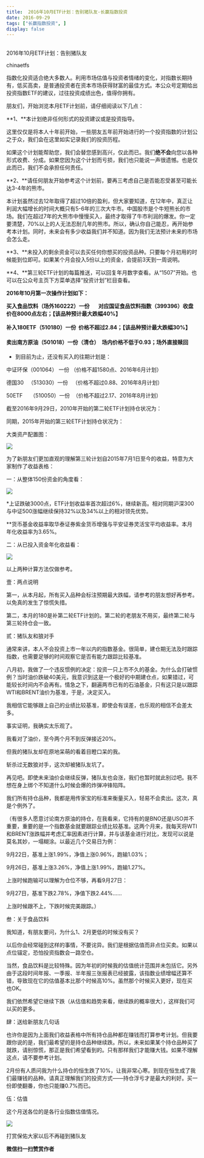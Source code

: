 ```yaml
---
title:  2016年10月ETF计划：告别猪队友-长赢指数投资
date: 2016-09-29
tags: ["长赢指数投资", ]
display: false
---
```



## 



2016年10月ETF计划：告别猪队友




chinaetfs




指数化投资适合绝大多数人。利用市场估值与投资者情绪的变化，对指数长期持有，低买高卖，是普通投资者在资本市场获得财富的最佳方式。本公众号定期给出投资指数ETF的建议，过往投资成绩出色，值得你拥有。




朋友们，开始浏览本月ETF计划前，请仔细阅读以下几点：



**1、**本计划绝非任何形式的投资建议或是投资指导。



这里仅仅是将本人十年前开始，一些朋友五年前开始进行的一个投资指数的计划公之于众，我们会在这里如实记录我们的投资历程。



如果这个计划能帮助您，我们会替您感到高兴，仅此而已。我们**绝不会**向您以各种形式收费、分成。如果您因为这个计划而亏损，我们也只能说一声很遗憾。也是仅此而已，我们不会承担任何责任。



**2、**请任何朋友开始参考这个计划前，要再三考虑自己是否能忍受甚至可能长达3-4年的熊市。



本计划虽然过去12年取得了超过10倍的盈利，但大家要知道，在12年中，真正让利润大幅增长的时间大概只有5-6年的三次大牛市。中国股市是个牛短熊长的市场。我们在超过7年的大熊市中慢慢买入，最终才取得了牛市利润的爆发。你一定要清楚，70%以上的人无法忍耐几年的熊市。所以，确认你自己能忍，再开始参考本计划。同时，未来会有多少收益我们并不知道。因为我们无法预计未来的市场会怎么走。



**3、**未投入的剩余资金可以去买任何你想买的投资品种。只要每个月初用的时候能到位即可。如果某个月会投入5份以上的资金，会提前3天到一周说明。



**4、**第三轮ETF计划的每篇推送，可以回复年月数字查看。从“1507”开始。也可以在公众号主页下方菜单选择“投资计划”栏目查看。





**2016年10月第一次操作计划如下：**



**买入食品饮料（场外160222）一份 &nbsp; &nbsp; &nbsp; 对应国证食品饮料指数（399396）收盘价在8000点左右；【该品种预计最大跌幅40%】**

<b style="line-height: 25.5938px; text-align: center;"></b>

<b style="line-height: 25.5938px; text-align: center;">补入180ETF（510180）一份 &nbsp;价格不超过2.84；【该品种预计最大跌幅30%】</b>

<b style="line-height: 25.5938px; text-align: center;"></b>

<b style="line-height: 25.5938px; text-align: center;">卖出南方原油（501018）一份（清仓） &nbsp;场内价格不低于0.93；场外直接赎回</b>







* 到目前为止，还没有买入的往期计划是：



中证环保（001064） 一份 （价格不超1580点、2016年6月计划）



德国30 &nbsp; （513030）一份 &nbsp; （价格不超过0.88、2016年8月计划）



50ETF &nbsp; &nbsp; （510050）一份 &nbsp;（价格不超过2.17、2016年8月计划）





截至2016年9月29日，2010年开始的第二轮ETF计划持仓状况为：







同期，2015年开始的第三轮ETF计划持仓状况为：





大类资产配置图：



<img data-s="300,640" data-type="png" src="http://mmbiz.qpic.cn/mmbiz_png/SEPick5M9xjNbufBCtq00aDGCBfQ7ic96DSddVOPYicW4rofE8qS9pSzicB0bPSibQ3Kic7gvMzvQGgbk2ibw3F25iceag/0?wx_fmt=png" data-ratio="0.5856236786469344" data-w="473"/>











为了新朋友们更加直观的理解第三轮计划自2015年7月1日至今的收益，特意为大家制作了收益表格：



一：从整体150份资金的角度看：





<img data-s="300,640" data-type="png" src="http://mmbiz.qpic.cn/mmbiz_png/SEPick5M9xjNbufBCtq00aDGCBfQ7ic96DrIPY4IFalmibKlO2b1wLKSicBXAQlZ5xsWgzuXMpqV2lvmBicvApn1UrA/0?wx_fmt=png" data-ratio="1.0527859237536656" data-w="341"/>



*上证跌破3000点，ETF计划收益率首次超过6%，继续新高。相对同期沪深300与中证500涨幅继续保持32%以及34%以上的相对领先优势。



**货币基金收益率取华泰证券紫金货币增强与平安证券灵活宝平均收益率。本月年化收益率为3.65%。



二：从已投入资金年化收益看：



<img data-s="300,640" data-type="png" src="http://mmbiz.qpic.cn/mmbiz_png/SEPick5M9xjNbufBCtq00aDGCBfQ7ic96DTmCTJSU4hZNgyEAWt5eK6yK8rjeHj2TgY2CtXaOaW7kajCYYT0Ldjg/0?wx_fmt=png" data-ratio="2.9" data-w="240"/>



以上两种计算方法仅做参考。





壹：两点说明



第一，从本月起，所有买入品种会标注预期最大跌幅，请参考的朋友想好再参考。以免真的发生了惊慌失措。



第二，本月的180是补第二轮ETF计划的。第二轮的老朋友不用买，最终第二轮与第三轮持仓会一致。





贰：猪队友和狼对手



通常来讲，本人不会投资上市一年以内的指数基金。很简单，建仓期无法及时跟踪指数，也需要足够的时间观察它是否有能力跟踪比较基准。



八月初，我做了一个违反惯例的决定：投资一只上市不久的基金。为什么会打破惯例？当时油价跌破40美元，我意识到这是一个极好的中期建仓点，如果错过，可能较长时间内不会再有。情急之下，翻遍两市已有的石油基金，只有这只是以跟踪WTI和BRENT油价为基准，于是，决定买入。



我相信它能够跟上自己的业绩比较基准，即使会有误差，也乐观的相信不会差太多。



事实证明，我确实太乐观了。



我看对了油价，至今两个月不到反弹接近20%。



但我的猪队友却在原地呆萌的看着目瞪口呆的我。



斩杀过无数狼对手，这次却被猪队友坑了。



再见吧。即使未来油价会继续反弹，猪队友也会涨，我们也暂时就此别过吧。我不想在身上绑个不知道什么时候会爆的炸弹冲锋陷阵。



我们所有持仓品种，我都是用传家宝的标准来衡量买入，轻易不会卖出。这次，真是个例外了。



（有很多人愿意讨论南方原油的持仓，在我看来，它持有的是BNO还是USO并不重要，重要的是一个指数基金就要跟踪业绩比较基准。这两个月来，我每天将WTI和BRENT涨跌幅并考虑汇率因素进行计算，并与该基金进行对比，发现可以说是莫名其妙，一塌糊涂。以最近几个交易日为例：



9月22日，基准上涨1.99%，净值上涨0.96%，跑输1.03%；



9月26日，基准上涨3.26%，净值上涨1.99%，跑输1.27%。



上涨时候跑输可以理解为仓位不够，再看9月27日：



9月27日，基准下跌2.78%，净值下跌2.44%……



上涨时候跟不上，下跌时候完美跟踪。）





叁：关于食品饮料



我知道，有朋友要问，为什么1、2月更低的时候没有买？



以后你会经常碰到这样的事情，不要诧异。我们是根据估值而非点位买卖。如果以点位锚定，恐怕投资指数会一路空仓。



当然，食品饮料是比较特殊。因为年初的时候我的估值统计范围并未包括它。另外由于这段时间年报、一季报、半年报三张报表已经披露，该指数业绩增幅还算不错，导致现在它的估值基本比那个时候高10%。虽然那个时候买入更好，现在买也OK。



我们依然希望它继续下跌（从估值和趋势来看，继续跌的概率很大），这样我们可以买的更多。



肆：送给新朋友几句话



也许你是因为上面我们收益表格中所有持仓品种都在赚钱而打算参考计划。但我要跟你说的是，我们最希望的是持仓品种继续跌。所以，未来如果某个持仓品种买了就跌，请别惊慌，那正是我们希望看到的。只有那样我们才能赚大钱。如果不理解这点，请不要参考计划。



2月份有人质问我为什么持仓的恒生跌了10%，让我非常心寒。到现在恒生成了我们最赚钱的品种。请真正理解我们的投资方式——持仓浮亏才是最大的利好。买一份即使翻番，你也只能赚0.7%而已。



伍：估值



这个月送各位的是各行业指数估值情况。



<img data-s="300,640" data-type="png" src="http://mmbiz.qpic.cn/mmbiz_png/SEPick5M9xjNbufBCtq00aDGCBfQ7ic96DW6OiaRlWVtGL4AXEBZl3zjgwo39uicymIHzsCLDRhu0gTuvcjmQTNcGw/0?wx_fmt=png" data-ratio="0.5931108719052745" data-w="929"/>





打赏保佑大家以后不再碰到猪队友


**微信扫一扫赞赏作者**